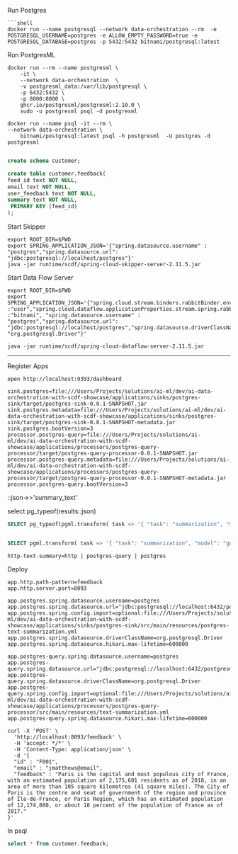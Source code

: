 Run Postgres

```shell
```shell
docker run --name postgresql --network data-orchestration --rm  -e POSTGRESQL_USERNAME=postgres -e ALLOW_EMPTY_PASSWORD=true -e POSTGRESQL_DATABASE=postgres -p 5432:5432 bitnami/postgresql:latest 
```

Run PostgresML

```shell
docker run --rm --name postgresml \
    -it \
    --network data-orchestration  \
    -v postgresml_data:/var/lib/postgresql \
    -p 6432:5432 \
    -p 8000:8000 \
    ghcr.io/postgresml/postgresml:2.10.0 \
    sudo -u postgresml psql -d postgresml
```


```shell
docker run --name psql -it --rm \
--network data-orchestration \
    bitnami/postgresql:latest psql -h postgresml  -U postgres -d postgresml
```


```sql

create schema customer;

create table customer.feedback(
feed_id text NOT NULL,
email text NOT NULL,
user_feedback text NOT NULL,
summary text NOT NULL,
 PRIMARY KEY (feed_id)
);
```


Start Skipper
```shell
export ROOT_DIR=$PWD
export SPRING_APPLICATION_JSON='{"spring.datasource.username" : "postgres","spring.datasource.url": "jdbc:postgresql://localhost/postgres"}'
java -jar runtime/scdf/spring-cloud-skipper-server-2.11.5.jar
```


Start Data Flow Server
```shell
export ROOT_DIR=$PWD
export SPRING_APPLICATION_JSON='{"spring.cloud.stream.binders.rabbitBinder.environment.spring.rabbitmq.username":"user","spring.cloud.stream.binders.rabbitBinder.environment.spring.rabbitmq.password":"bitnami","spring.rabbitmq.username":"user","spring.rabbitmq.password":"bitnami","spring.cloud.dataflow.applicationProperties.stream.spring.rabbitmq.username" :"user","spring.cloud.dataflow.applicationProperties.stream.spring.rabbitmq.password" :"bitnami", "spring.datasource.username" : "postgres","spring.datasource.url": "jdbc:postgresql://localhost/postgres","spring.datasource.driverClassName": "org.postgresql.Driver"}'

java -jar runtime/scdf/spring-cloud-dataflow-server-2.11.5.jar
```

---------------------------

Register Apps


```shell
open http://localhost:9393/dashboard
```

```properties
sink.postgres=file:///Users/Projects/solutions/ai-ml/dev/ai-data-orchestration-with-scdf-showcase/applications/sinks/postgres-sink/target/postgres-sink-0.0.1-SNAPSHOT.jar
sink.postgres.metadata=file:///Users/Projects/solutions/ai-ml/dev/ai-data-orchestration-with-scdf-showcase/applications/sinks/postgres-sink/target/postgres-sink-0.0.1-SNAPSHOT-metadata.jar
sink.postgres.bootVersion=3
processor.postgres-query=file:///Users/Projects/solutions/ai-ml/dev/ai-data-orchestration-with-scdf-showcase/applications/processors/postgres-query-processor/target/postgres-query-processor-0.0.1-SNAPSHOT.jar
processor.postgres-query.metadata=file:///Users/Projects/solutions/ai-ml/dev/ai-data-orchestration-with-scdf-showcase/applications/processors/postgres-query-processor/target/postgres-query-processor-0.0.1-SNAPSHOT-metadata.jar
processor.postgres-query.bootVersion=3
```

::json->>'summary_text'

select pg_typeof(results::json)

```sql
SELECT pg_typeof(pgml.transform( task => '{ "task": "summarization", "model": "google/pegasus-xsum"}'::JSONB, inputs => array[ 'Paris is the capital and most populous city of France, with an estimated population of 2,175,601 residents as of 2018, in an area of more than 105 square kilometres (41 square miles). The City of Paris is the centre and seat of government of the region and province of Île-de-France, or Paris Region, which has an estimated population of 12,174,880, or about 18 percent of the population of France as of 2017.'])::json->0->>'summary_text') as summary_text;


SELECT pgml.transform( task => '{ "task": "summarization", "model": "google/pegasus-xsum"}'::JSONB, inputs => array[ 'Paris is the capital and most populous city of France, with an estimated population of 2,175,601 residents as of 2018, in an area of more than 105 square kilometres (41 square miles). The City of Paris is the centre and seat of government of the region and province of Île-de-France, or Paris Region, which has an estimated population of 12,174,880, or about 18 percent of the population of France as of 2017.'])::json->0->>'summary_text' as summary_text;
```

```shell
http-text-summary=http | postgres-query | postgres
```


Deploy

```properties
app.http.path-pattern=feedback
app.http.server.port=8093

app.postgres.spring.datasource.username=postgres
app.postgres.spring.datasource.url="jdbc:postgresql://localhost:6432/postgresml"
app.postgres.spring.config.import=optional:file:///Users/Projects/solutions/ai-ml/dev/ai-data-orchestration-with-scdf-showcase/applications/sinks/postgres-sink/src/main/resources/postgres-text-summarization.yml
app.postgres.spring.datasource.driverClassName=org.postgresql.Driver
app.postgres.spring.datasource.hikari.max-lifetime=600000

app.postgres-query.spring.datasource.username=postgres
app.postgres-query.spring.datasource.url="jdbc:postgresql://localhost:6432/postgresml"
app.postgres-query.spring.datasource.driverClassName=org.postgresql.Driver
app.postgres-query.spring.config.import=optional:file:///Users/Projects/solutions/ai-ml/dev/ai-data-orchestration-with-scdf-showcase/applications/processors/postgres-query-processor/src/main/resources/text-summarization.yml
app.postgres-query.spring.datasource.hikari.max-lifetime=600000
```


```shell
curl -X 'POST' \
  'http://localhost:8093/feedback' \
  -H 'accept: */*' \
  -H 'Content-Type: application/json' \
  -d '{
  "id" : "F001",
  "email" : "jmatthews@email",
  "feedback" : "Paris is the capital and most populous city of France, with an estimated population of 2,175,601 residents as of 2018, in an area of more than 105 square kilometres (41 square miles). The City of Paris is the centre and seat of government of the region and province of Île-de-France, or Paris Region, which has an estimated population of 12,174,880, or about 18 percent of the population of France as of 2017."
}'
```


In psql

```sql
select * from customer.feedback;

```